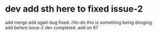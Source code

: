 # dev add sth here to fixed issue-2
add merge
add again
bug fixed.
//to-do
this is something being donging.
add before issue-2
dev completed.
add on 67
